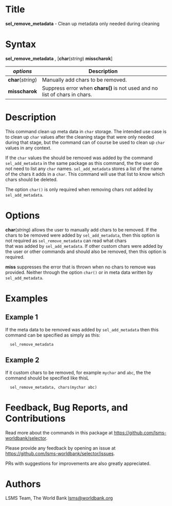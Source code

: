 # Title

__sel_remove_metadata__ - Clean up metadata only needed during cleaning

# Syntax

__sel_remove_metadata__ , [__**c**har__(_string_) __**miss**charok__]

| _options_ | Description |
|-----------|-------------|
| __**c**har__(_string_)   | Manually add chars to be removed. |
| __**miss**charok__ | Suppress error when __chars()__ is not used and no list of chars in chars.

# Description

This command clean up meta data in `char` storage.
The intended use case is to clean up `char` values after the cleaning stage
that were only needed during that stage,
but the command can of course be used to clean up `char` values in any context.

If the `char` values the should be removed was added by the command
`sel_add_metadata` in the same package as this command,
the the user do not need to list any `char` names.
`sel_add_metadata` stores a list of the name of the chars it adds in a `char`.
This command will use that list to know which chars should be deleted.

The option `char()` is only required when
removing chars not added by `sel_add_metadata`.

# Options
<!-- Longer description (paragraph length) of all options, their intended use case and best practices related to them. -->

__**c**har__(_string_) allows the user to manually add chars to be removed.
If the chars to be removed were added by `sel_add_metadata`,
then this option is not required as `sel_remove_metadata` can read what chars  
that was added by `sel_add_metadata`. If other custom chars were added by the user or other commands and should also be removed, then this option is required.

__**miss**__ suppresses the error that is thrown when
no chars to remove was provided. Neither through the option `char()` or
in meta data written by `sel_add_metadata`.

# Examples

## Example 1

If the meta data to be removed was added by `sel_add_metadata` then
this command can be specified as simply as this:

```
  sel_remove_metadata
```

## Example 2

If it custom chars to be removed, for example `mychar` and `abc`,
the the command should be specified like thisL

```
  sel_remove_metadata, chars(mychar abc)
```

# Feedback, Bug Reports, and Contributions

Read more about the commands in this package at https://github.com/lsms-worldbank/selector.

Please provide any feedback by opening an issue at https://github.com/lsms-worldbank/selector/issues.

PRs with suggestions for improvements are also greatly appreciated.

# Authors

LSMS Team, The World Bank lsms@worldbank.org
